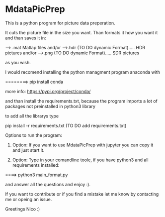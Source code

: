 # MdataPicPrep

This is a python program for picture data preperation. 

It cuts the picture file in the size you want. Than formats it how you want it and than saves it in:

--> .mat Matlap files 
and/or 
-->.hdr (TO DO dynamic Format)..... HDR pictures 
and/or
-->.png (TO DO dynamic Format)..... SDR pictures

as you wish. 


I would recomend installing the python managment program anaconda with

========> pip install conda

more info:
https://pypi.org/project/conda/

and than install the requirements.txt, because the program imports a lot of packages not preinstalled in python3 library

to add all the librarys type 

pip install -r requirements.txt (TO DO add requirements.txt)

Options to run the program:

1. Option:
If you want to use MdataPicPrep with jupyter you can copy it and just start it.

2. Option: Type in your comandline toole, if you have python3 and all requirements installed: 

====> python3 main_format.py 

and answer all the questions and enjoy :).

If you want to contribute or if you find a mistake let me know by contacting me or opeing an issue.

Greetings Nico :)
